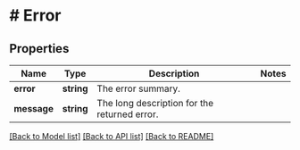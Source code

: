 # # Error

## Properties

Name | Type | Description | Notes
------------ | ------------- | ------------- | -------------
**error** | **string** | The error summary. |
**message** | **string** | The long description for the returned error. |

[[Back to Model list]](../../README.md#models) [[Back to API list]](../../README.md#endpoints) [[Back to README]](../../README.md)
